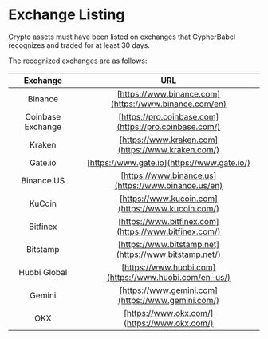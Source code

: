 # Exchange Listing

Crypto assets must have been listed on exchanges that CypherBabel recognizes and traded for at least 30 days.

The recognized exchanges are as follows:&#x20;

|      Exchange     |                          URL                          |
| :---------------: | :---------------------------------------------------: |
|      Binance      | [https://www.binance.com](https://www.binance.com/en) |
| Coinbase Exchange | [https://pro.coinbase.com](https://pro.coinbase.com/) |
|       Kraken      |   [https://www.kraken.com](https://www.kraken.com/)   |
|      Gate.io      |      [https://www.gate.io](https://www.gate.io/)      |
|     Binance.US    |  [https://www.binance.us](https://www.binance.us/en)  |
|       KuCoin      |   [https://www.kucoin.com](https://www.kucoin.com/)   |
|      Bitfinex     | [https://www.bitfinex.com](https://www.bitfinex.com/) |
|      Bitstamp     | [https://www.bitstamp.net](https://www.bitstamp.net/) |
|    Huobi Global   | [https://www.huobi.com](https://www.huobi.com/en-us/) |
|       Gemini      |   [https://www.gemini.com](https://www.gemini.com/)   |
|        OKX        |      [https://www.okx.com/](https://www.okx.com/)     |
